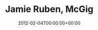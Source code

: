 ---
templateKey: event
guid: 0896ed9b-6eab-11ea-99c5-002590d1d1b0
date: 2012-02-04T00:00:00+00:00
eventTime: '7-9'
title: Jamie Ruben, McGig
artist: Jamie Ruben
city: Barrie
venue: McGig
group: Tim Shia
guests: Tim Shia
---